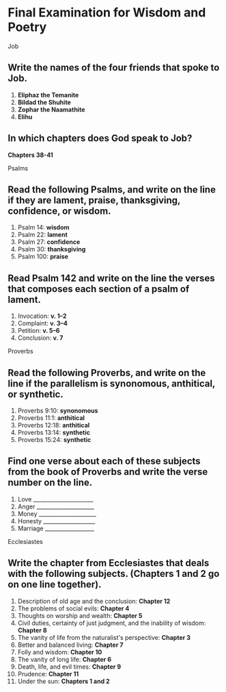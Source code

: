 # Final Examination for Wisdom and Poetry

Job

## Write the names of the four friends that spoke to Job.

1. **Eliphaz the Temanite**
2. **Bildad the Shuhite** 
3. **Zophar the Naamathite**
4. **Elihu**

## In which chapters does God speak to Job?

**Chapters 38-41**

Psalms

## Read the following Psalms, and write on the line if they are **lament**, **praise**, **thanksgiving**, **confidence**, or **wisdom**.

1. Psalm 14: **wisdom**
2. Psalm 22: **lament**
3. Psalm 27: **confidence**
4. Psalm 30: **thanksgiving**
4. Psalm 100: **praise**

## Read Psalm 142 and write on the line the verses that composes each section of a psalm of lament.

1. Invocation: **v. 1–2**
2. Complaint: **v. 3–4**
3. Petition: **v. 5–6**
4. Conclusion: **v. 7**

Proverbs

## Read the following Proverbs, and write on the line if the parallelism is **synonomous**, **anthitical**, or **synthetic**.

1. Proverbs 9:10: **synonomous**
2. Proverbs 11:1: **anthitical**
3. Proverbs 12:18: **anthitical**
4. Proverbs 13:14: **synthetic**
5. Proverbs 15:24: **synthetic**

## Find one verse about each of these subjects from the book of Proverbs and write the verse number on the line.

1. Love ______________________
2. Anger _____________________
3. Money _____________________
4. Honesty ___________________
5. Marriage __________________

Ecclesiastes

## Write the chapter from Ecclesiastes that deals with the following subjects. (Chapters 1 and 2 go on one line together).

1. Description of old age and the conclusion: **Chapter 12**
2. The problems of social evils: **Chapter 4**
3. Thoughts on worship and wealth: **Chapter 5**
4. Civil duties, certainty of just judgment, and the inability of wisdom: **Chapter 8**
5. The vanity of life from the naturalist's perspective: **Chapter 3**
6. Better and balanced living: **Chapter 7**
7. Folly and wisdom: **Chapter 10**
8. The vanity of long life: **Chapter 6**
9. Death, life, and evil times: **Chapter 9**
10. Prudence: **Chapter 11**
11. Under the sun: **Chapters 1 and 2**